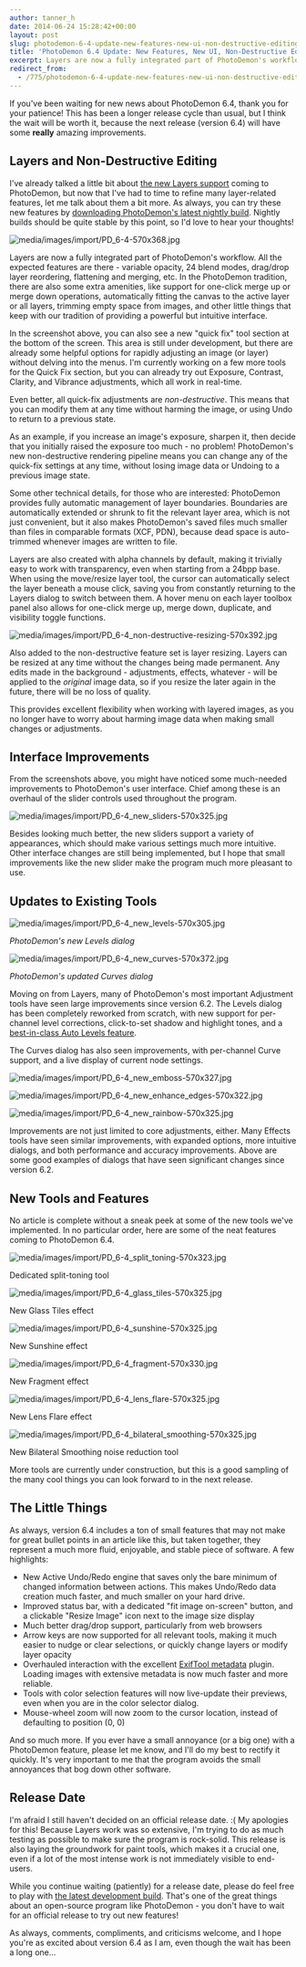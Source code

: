 ```yaml
---
author: tanner_h
date: 2014-06-24 15:28:42+00:00
layout: post
slug: photodemon-6-4-update-new-features-new-ui-non-destructive-editing
title: 'PhotoDemon 6.4 Update: New Features, New UI, Non-Destructive Editing'
excerpt: Layers are now a fully integrated part of PhotoDemon's workflow.  All the expected features are there - variable opacity, 24 blend modes, drag/drop layer reordering, flattening and merging, etc.  In the PhotoDemon tradition, there are also some extra amenities, like support for one-click merge up or merge down operations, automatically fitting the canvas to the active layer or all layers, trimming empty space from images, and other little things...
redirect_from:
  - /775/photodemon-6-4-update-new-features-new-ui-non-destructive-editing/
---
```


If you've been waiting for new news about PhotoDemon 6.4, thank you for your patience!  This has been a longer release cycle than usual, but I think the wait will be worth it, because the next release (version 6.4) will have some **really** amazing improvements.

## Layers and Non-Destructive Editing

I've already talked a little bit about [the new Layers support](2014/05/02/photodemon-6-4-layer-preview) coming to PhotoDemon, but now that I've had to time to refine many layer-related features, let me talk about them a bit more.  As always, you can try these new features by [downloading PhotoDemon's latest nightly build](download/).  Nightly builds should be quite stable by this point, so I'd love to hear your thoughts!

![media/images/import/PD_6-4-570x368.jpg](media/images/import/PD_6-4.jpg)

Layers are now a fully integrated part of PhotoDemon's workflow.  All the expected features are there - variable opacity, 24 blend modes, drag/drop layer reordering, flattening and merging, etc.  In the PhotoDemon tradition, there are also some extra amenities, like support for one-click merge up or merge down operations, automatically fitting the canvas to the active layer or all layers, trimming empty space from images, and other little things that keep with our tradition of providing a powerful but intuitive interface.

In the screenshot above, you can also see a new "quick fix" tool section at the bottom of the screen.  This area is still under development, but there are already some helpful options for rapidly adjusting an image (or layer) without delving into the menus.  I'm currently working on a few more tools for the Quick Fix section, but you can already try out Exposure, Contrast, Clarity, and Vibrance adjustments, which all work in real-time.

Even better, all quick-fix adjustments are _non-destructive_.  This means that you can modify them at any time without harming the image, or using Undo to return to a previous state.  

As an example, if you increase an image's exposure, sharpen it, then decide that you initially raised the exposure too much - no problem!  PhotoDemon's new non-destructive rendering pipeline means you can change any of the quick-fix settings at any time, without losing image data or Undoing to a previous image state.

Some other technical details, for those who are interested: PhotoDemon provides fully automatic management of layer boundaries.  Boundaries are automatically extended or shrunk to fit the relevant layer area, which is not just convenient, but it also makes PhotoDemon's saved files much smaller than files in comparable formats (XCF, PDN), because dead space is auto-trimmed whenever images are written to file.

Layers are also created with alpha channels by default, making it trivially easy to work with transparency, even when starting from a 24bpp base.  When using the move/resize layer tool, the cursor can automatically select the layer beneath a mouse click, saving you from constantly returning to the Layers dialog to switch between them.  A hover menu on each layer toolbox panel also allows for one-click merge up, merge down, duplicate, and visibility toggle functions.

![media/images/import/PD_6-4_non-destructive-resizing-570x392.jpg](media/images/import/PD_6-4_non-destructive-resizing.jpg) 

Also added to the non-destructive feature set is layer resizing.  Layers can be resized at any time without the changes being made permanent.  Any edits made in the background - adjustments, effects, whatever - will be applied to the _original_ image data, so if you resize the later again in the future, there will be no loss of quality.

This provides excellent flexibility when working with layered images, as you no longer have to worry about harming image data when making small changes or adjustments.

## Interface Improvements

From the screenshots above, you might have noticed some much-needed improvements to PhotoDemon's user interface.  Chief among these is an overhaul of the slider controls used throughout the program.

![media/images/import/PD_6-4_new_sliders-570x325.jpg](media/images/import/PD_6-4_new_sliders.jpg)

Besides looking much better, the new sliders support a variety of appearances, which should make various settings much more intuitive.  Other interface changes are still being implemented, but I hope that small improvements like the new slider make the program much more pleasant to use.

## Updates to Existing Tools

![media/images/import/PD_6-4_new_levels-570x305.jpg](media/images/import/PD_6-4_new_levels.jpg) 

*PhotoDemon's new Levels dialog*

![media/images/import/PD_6-4_new_curves-570x372.jpg](media/images/import/PD_6-4_new_curves.jpg) 

*PhotoDemon's updated Curves dialog*

Moving on from Layers, many of PhotoDemon's most important Adjustment tools have seen large improvements since version 6.2.  The Levels dialog has been completely reworked from scratch, with new support for per-channel level corrections, click-to-set shadow and highlight tones, and a [best-in-class Auto Levels feature](https://github.com/tannerhelland/PhotoDemon/commit/b047c67b4cc5948d657f98b360db44f21c6ff017).

The Curves dialog has also seen improvements, with per-channel Curve support, and a live display of current node settings.

![media/images/import/PD_6-4_new_emboss-570x327.jpg](media/images/import/PD_6-4_new_emboss.jpg)

![media/images/import/PD_6-4_new_enhance_edges-570x322.jpg](media/images/import/PD_6-4_new_enhance_edges.jpg)

![media/images/import/PD_6-4_new_rainbow-570x325.jpg](media/images/import/PD_6-4_new_rainbow.jpg)

Improvements are not just limited to core adjustments, either.  Many Effects tools have seen similar improvements, with expanded options, more intuitive dialogs, and both performance and accuracy improvements.  Above are some good examples of dialogs that have seen significant changes since version 6.2.

## New Tools and Features

No article is complete without a sneak peek at some of the new tools we've implemented.  In no particular order, here are some of the neat features coming to PhotoDemon 6.4.

![media/images/import/PD_6-4_split_toning-570x323.jpg](media/images/import/PD_6-4_split_toning.jpg) 

Dedicated split-toning tool

![media/images/import/PD_6-4_glass_tiles-570x325.jpg](media/images/import/PD_6-4_glass_tiles.jpg) 

New Glass Tiles effect

![media/images/import/PD_6-4_sunshine-570x325.jpg](media/images/import/PD_6-4_sunshine.jpg) 

New Sunshine effect

![media/images/import/PD_6-4_fragment-570x330.jpg](media/images/import/PD_6-4_fragment.jpg) 

New Fragment effect

![media/images/import/PD_6-4_lens_flare-570x325.jpg](media/images/import/PD_6-4_lens_flare.jpg) 

New Lens Flare effect

![media/images/import/PD_6-4_bilateral_smoothing-570x325.jpg](media/images/import/PD_6-4_bilateral_smoothing.jpg) 

New Bilateral Smoothing noise reduction tool

More tools are currently under construction, but this is a good sampling of the many cool things you can look forward to in the next release.

## The Little Things

As always, version 6.4 includes a ton of small features that may not make for great bullet points in an article like this, but taken together, they represent a much more fluid, enjoyable, and stable piece of software.  A few highlights:

- New Active Undo/Redo engine that saves only the bare minimum of changed information between actions.  This makes Undo/Redo data creation much faster, and much smaller on your hard drive.
- Improved status bar, with a dedicated "fit image on-screen" button, and a clickable "Resize Image" icon next to the image size display
- Much better drag/drop support, particularly from web browsers
- Arrow keys are now supported for all relevant tools, making it much easier to nudge or clear selections, or quickly change layers or modify layer opacity
- Overhauled interaction with the excellent [ExifTool metadata](http://www.sno.phy.queensu.ca/~phil/exiftool/) plugin.  Loading images with extensive metadata is now much faster and more reliable.
- Tools with color selection features will now live-update their previews, even when you are in the color selector dialog. 
- Mouse-wheel zoom will now zoom to the cursor location, instead of defaulting to position (0, 0)

And so much more.  If you ever have a small annoyance (or a big one) with a PhotoDemon feature, please let me know, and I'll do my best to rectify it quickly.  It's very important to me that the program avoids the small annoyances that bog down other software.

## Release Date

I'm afraid I still haven't decided on an official release date.  :(  My apologies for this!  Because Layers work was so extensive, I'm trying to do as much testing as possible to make sure the program is rock-solid.  This release is also laying the groundwork for paint tools, which makes it a crucial one, even if a lot of the most intense work is not immediately visible to end-users.

While you continue waiting (patiently) for a release date, please do feel free to play with [the latest development build](download/).  That's one of the great things about an open-source program like PhotoDemon - you don't have to wait for an official release to try out new features!

As always, comments, compliments, and criticisms welcome, and I hope you're as excited about version 6.4 as I am, even though the wait has been a long one...
